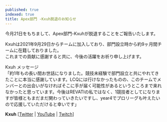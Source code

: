 ```yaml
---
published: true
indexed: true
title: Apex部門 -Kxuh脱退のお知らせ
---
```


今月21日をもちまして、Apex部門-Kxuhが脱退することをご報告いたします。

Kxuhは2021年9月29日からチームに加入しており、部門設立時から約9ヶ月間チームに在籍しておりました。  
これまでの貢献に感謝すると共に、今後の活躍をお祈り申し上げます。

Kxuh メッセージ  
「約1年もの長い間お世話になりました。競技未経験で部門設立と共にやれてきたことに本当に感謝しています。LCQには行けなかったものの、このチームでメンバーとの出会いがなければそこに手が届く可能性があるというところまで来れなかったと思っています。今後はREVATIの私ではなく、1競技者としてになりますが皆様ともまだまだ関わっていきたいですし、year4でプロリーグも叶えたいので応援していただけると幸いです」

**Kxuh** [[Twitter](https://twitter.com/Lilx_zZc) | [YouTube](https://youtube.com/@k0uh862) | [Twitch](https://twitch.tv/fa_kxuh)]
